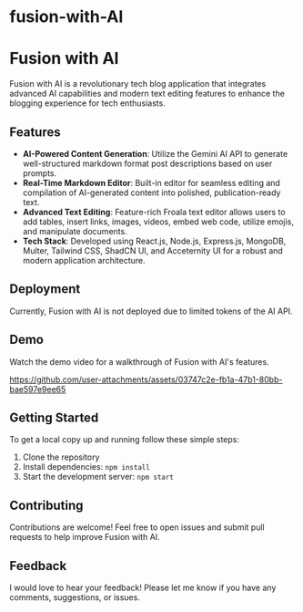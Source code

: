 # fusion-with-AI
# Fusion with AI

Fusion with AI is a revolutionary tech blog application that integrates advanced AI capabilities and modern text editing features to enhance the blogging experience for tech enthusiasts.

## Features

- **AI-Powered Content Generation**: Utilize the Gemini AI API to generate well-structured markdown format post descriptions based on user prompts.
- **Real-Time Markdown Editor**: Built-in editor for seamless editing and compilation of AI-generated content into polished, publication-ready text.
- **Advanced Text Editing**: Feature-rich Froala text editor allows users to add tables, insert links, images, videos, embed web code, utilize emojis, and manipulate documents.
- **Tech Stack**: Developed using React.js, Node.js, Express.js, MongoDB, Multer, Tailwind CSS, ShadCN UI, and Acceternity UI for a robust and modern application architecture.

## Deployment

Currently, Fusion with AI is not deployed due to limited tokens of the AI API.

## Demo

Watch the demo video  for a walkthrough of Fusion with AI's features.


https://github.com/user-attachments/assets/03747c2e-fb1a-47b1-80bb-bae597e9ee65



## Getting Started

To get a local copy up and running follow these simple steps:

1. Clone the repository
2. Install dependencies: `npm install`
3. Start the development server: `npm start`

## Contributing

Contributions are welcome! Feel free to open issues and submit pull requests to help improve Fusion with AI.

## Feedback

I would love to hear your feedback! Please let me know if you have any comments, suggestions, or issues.


